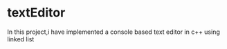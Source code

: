 # textEditor
In this project,i have implemented a console based text editor in c++ using linked list
